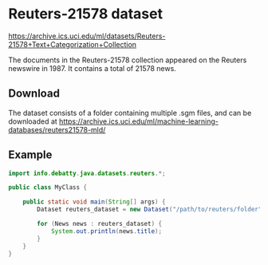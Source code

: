 # Reuters-21578 dataset
https://archive.ics.uci.edu/ml/datasets/Reuters-21578+Text+Categorization+Collection

The documents in the Reuters-21578 collection appeared on the Reuters newswire in 1987. It contains a total of 21578 news.

## Download
The dataset consists of a folder containing multiple .sgm files, and can be downloaded at https://archive.ics.uci.edu/ml/machine-learning-databases/reuters21578-mld/

## Example
```java
import info.debatty.java.datasets.reuters.*;

public class MyClass {

    public static void main(String[] args) {
        Dataset reuters_dataset = new Dataset("/path/to/reuters/folder");

        for (News news : reuters_dataset) {
            System.out.println(news.title);
        }
    }
}
```
